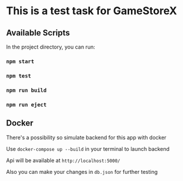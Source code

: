 # This is a test task for GameStoreX

## Available Scripts

In the project directory, you can run:

### `npm start`

### `npm test`

### `npm run build`

### `npm run eject`

## Docker

There's a possibility so simulate backend for this app with docker

Use `docker-compose up --build` in your terminal to launch backend

Api will be available at `http://localhost:5000/`

Also you can make your changes in `db.json` for further testing